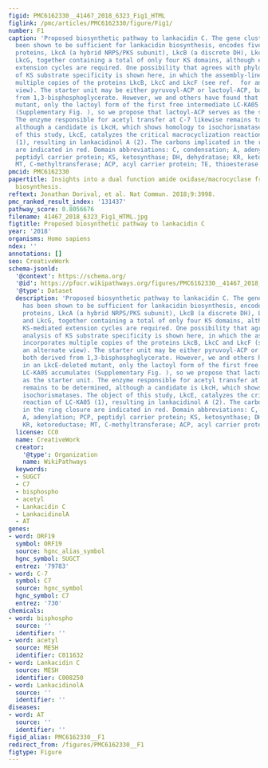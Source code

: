 ```yaml
---
figid: PMC6162330__41467_2018_6323_Fig1_HTML
figlink: /pmc/articles/PMC6162330/figure/Fig1/
number: F1
caption: 'Proposed biosynthetic pathway to lankacidin C. The gene cluster, which has
  been shown to be sufficient for lankacidin biosynthesis, encodes five assembly-line
  proteins, LkcA (a hybrid NRPS/PKS subunit), LkcB (a discrete DH), LkcC, LkcF, and
  LkcG, together containing a total of only four KS domains, although eight KS-mediated
  extension cycles are required. One possibility that agrees with phylogenetic analysis
  of KS substrate specificity is shown here, in which the assembly-line incorporates
  multiple copies of the proteins LkcB, LkcC and LkcF (see ref.  for an alternate
  view). The starter unit may be either pyruvoyl-ACP or lactoyl-ACP, both derived
  from 1,3-bisphosphoglycerate. However, we and others have found that in an LkcE-deleted
  mutant, only the lactoyl form of the first free intermediate LC-KA05 accumulates
  (Supplementary Fig. ), so we propose that lactoyl-ACP serves as the starter unit.
  The enzyme responsible for acetyl transfer at C-7 likewise remains to be determined,
  although a candidate is LkcH, which shows homology to isochorismatases. The object
  of this study, LkcE, catalyzes the critical macrocyclization reaction of LC-KA05
  (1), resulting in lankacidinol A (2). The carbons implicated in the ring closure
  are indicated in red. Domain abbreviations: C, condensation; A, adenylation; PCP,
  peptidyl carrier protein; KS, ketosynthase; DH, dehydratase; KR, ketoreductase;
  MT, C-methyltransferase; ACP, acyl carrier protein; TE, thioesterase'
pmcid: PMC6162330
papertitle: Insights into a dual function amide oxidase/macrocyclase from lankacidin
  biosynthesis.
reftext: Jonathan Dorival, et al. Nat Commun. 2018;9:3998.
pmc_ranked_result_index: '131437'
pathway_score: 0.8056676
filename: 41467_2018_6323_Fig1_HTML.jpg
figtitle: Proposed biosynthetic pathway to lankacidin C
year: '2018'
organisms: Homo sapiens
ndex: ''
annotations: []
seo: CreativeWork
schema-jsonld:
  '@context': https://schema.org/
  '@id': https://pfocr.wikipathways.org/figures/PMC6162330__41467_2018_6323_Fig1_HTML.html
  '@type': Dataset
  description: 'Proposed biosynthetic pathway to lankacidin C. The gene cluster, which
    has been shown to be sufficient for lankacidin biosynthesis, encodes five assembly-line
    proteins, LkcA (a hybrid NRPS/PKS subunit), LkcB (a discrete DH), LkcC, LkcF,
    and LkcG, together containing a total of only four KS domains, although eight
    KS-mediated extension cycles are required. One possibility that agrees with phylogenetic
    analysis of KS substrate specificity is shown here, in which the assembly-line
    incorporates multiple copies of the proteins LkcB, LkcC and LkcF (see ref.  for
    an alternate view). The starter unit may be either pyruvoyl-ACP or lactoyl-ACP,
    both derived from 1,3-bisphosphoglycerate. However, we and others have found that
    in an LkcE-deleted mutant, only the lactoyl form of the first free intermediate
    LC-KA05 accumulates (Supplementary Fig. ), so we propose that lactoyl-ACP serves
    as the starter unit. The enzyme responsible for acetyl transfer at C-7 likewise
    remains to be determined, although a candidate is LkcH, which shows homology to
    isochorismatases. The object of this study, LkcE, catalyzes the critical macrocyclization
    reaction of LC-KA05 (1), resulting in lankacidinol A (2). The carbons implicated
    in the ring closure are indicated in red. Domain abbreviations: C, condensation;
    A, adenylation; PCP, peptidyl carrier protein; KS, ketosynthase; DH, dehydratase;
    KR, ketoreductase; MT, C-methyltransferase; ACP, acyl carrier protein; TE, thioesterase'
  license: CC0
  name: CreativeWork
  creator:
    '@type': Organization
    name: WikiPathways
  keywords:
  - SUGCT
  - C7
  - bisphospho
  - acetyl
  - Lankacidin C
  - LankacidinolA
  - AT
genes:
- word: ORF19
  symbol: ORF19
  source: hgnc_alias_symbol
  hgnc_symbol: SUGCT
  entrez: '79783'
- word: C-7
  symbol: C7
  source: hgnc_symbol
  hgnc_symbol: C7
  entrez: '730'
chemicals:
- word: bisphospho
  source: ''
  identifier: ''
- word: acetyl
  source: MESH
  identifier: C011632
- word: Lankacidin C
  source: MESH
  identifier: C008250
- word: LankacidinolA
  source: ''
  identifier: ''
diseases:
- word: AT
  source: ''
  identifier: ''
figid_alias: PMC6162330__F1
redirect_from: /figures/PMC6162330__F1
figtype: Figure
---
```

